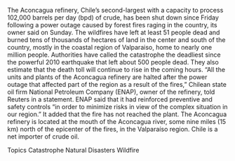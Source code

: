 The Aconcagua refinery, Chile’s second-largest with a capacity to process 102,000 barrels per day (bpd) of crude, has been shut down since Friday following a power outage caused by forest fires raging in the country, its owner said on Sunday.
The wildfires have left at least 51 people dead and burned tens of thousands of hectares of land in the center and south of the country, mostly in the coastal region of Valparaiso, home to nearly one million people.
Authorities have called the catastrophe the deadliest since the powerful 2010 earthquake that left about 500 people dead. They also estimate that the death toll will continue to rise in the coming hours.
“All the units and plants of the Aconcagua refinery are halted after the power outage that affected part of the region as a result of the fires,” Chilean state oil firm National Petroleum Company (ENAP), owner of the refinery, told Reuters in a statement.
ENAP said that it had reinforced preventive and safety controls “in order to minimize risks in view of the complex situation in our region.” It added that the fire has not reached the plant.
The Aconcagua refinery is located at the mouth of the Aconcagua river, some nine miles (15 km) north of the epicenter of the fires, in the Valparaíso region.
Chile is a net importer of crude oil.

Topics
Catastrophe
Natural Disasters
Wildfire
